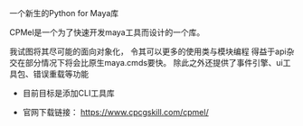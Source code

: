 一个新生的Python for Maya库

CPMel是一个为了快速开发maya工具而设计的一个库。

我试图将其尽可能的面向对象化， 令其可以更多的使用类与模块编程 得益于api杂交在部分情况下将会比原生maya.cmds要快。 
除此之外还提供了事件引擎、ui工具包、错误重载等功能

- 目前目标是添加CLI工具库

- 官网下载链接：
https://www.cpcgskill.com/cpmel/